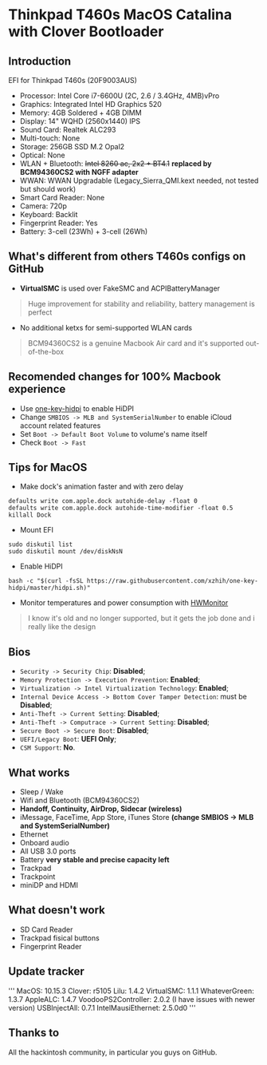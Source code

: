 # Thinkpad T460s MacOS Catalina with Clover Bootloader

## Introduction

EFI for Thinkpad T460s (20F9003AUS)

- Processor: Intel Core i7-6600U (2C, 2.6 / 3.4GHz, 4MB)vPro
- Graphics: Integrated Intel HD Graphics 520
- Memory: 4GB Soldered + 4GB DIMM
- Display: 14" WQHD (2560x1440) IPS
- Sound Card: Realtek ALC293
- Multi-touch: None
- Storage: 256GB SSD M.2 Opal2
- Optical: None
- WLAN + Bluetooth: ~~Intel 8260 ac, 2x2 + BT4.1~~ **replaced by BCM94360CS2 with NGFF adapter**
- WWAN: WWAN Upgradable (Legacy_Sierra_QMI.kext needed, not tested but should work)
- Smart Card Reader: None
- Camera: 720p
- Keyboard: Backlit
- Fingerprint Reader: Yes
- Battery: 3-cell (23Wh) + 3-cell (26Wh)

## What's different from others T460s configs on GitHub

- **VirtualSMC** is used over FakeSMC and ACPIBatteryManager
> Huge improvement for stability and reliability, battery management is perfect
- No additional ketxs for semi-supported WLAN cards
> BCM94360CS2 is a genuine Macbook Air card and it's supported out-of-the-box

## Recomended changes for 100% Macbook experience

- Use [one-key-hidpi](https://github.com/xzhih/one-key-hidpi) to enable HiDPI
- Change `SMBIOS -> MLB and SystemSerialNumber` to enable iCloud account related features
- Set `Boot -> Default Boot Volume` to volume's name itself
- Check `Boot -> Fast`

## Tips for MacOS

- Make dock's animation faster and with zero delay
```
defaults write com.apple.dock autohide-delay -float 0
defaults write com.apple.dock autohide-time-modifier -float 0.5
killall Dock
```
- Mount EFI
```
sudo diskutil list
sudo diskutil mount /dev/diskNsN
```
- Enable HiDPI
```
bash -c "$(curl -fsSL https://raw.githubusercontent.com/xzhih/one-key-hidpi/master/hidpi.sh)"
```
- Monitor temperatures and power consumption with [HWMonitor](https://github.com/kzlekk/HWSensors/releases)
> I know it's old and no longer supported, but it gets the job done and i really like the design

## Bios

- `Security -> Security Chip`: **Disabled**;
- `Memory Protection -> Execution Prevention`: **Enabled**;
- `Virtualization -> Intel Virtualization Technology`: **Enabled**;
- `Internal Device Access -> Bottom Cover Tamper Detection`: must be **Disabled**;
- `Anti-Theft -> Current Setting`: **Disabled**;
- `Anti-Theft -> Computrace -> Current Setting`: **Disabled**;
- `Secure Boot -> Secure Boot`: **Disabled**;
- `UEFI/Legacy Boot`: **UEFI Only**;
- `CSM Support`: **No**.

## What works

- Sleep / Wake
- Wifi and Bluetooth (BCM94360CS2)
- **Handoff, Continuity, AirDrop, Sidecar (wireless)**
- iMessage, FaceTime, App Store, iTunes Store **(change SMBIOS -> MLB and SystemSerialNumber)**
- Ethernet
- Onboard audio
- All USB 3.0 ports
- Battery **very stable and precise capacity left**
- Trackpad
- Trackpoint
- miniDP and HDMI

## What doesn't work

- SD Card Reader
- Trackpad fisical buttons
- Fingerprint Reader

## Update tracker
'''
MacOS: 10.15.3
Clover: r5105
Lilu: 1.4.2
VirtualSMC: 1.1.1
WhateverGreen: 1.3.7
AppleALC: 1.4.7
VoodooPS2Controller: 2.0.2 (I have issues with newer version)
USBInjectAll: 0.7.1
IntelMausiEthernet: 2.5.0d0
'''

## Thanks to

All the hackintosh community, in particular you guys on GitHub.

